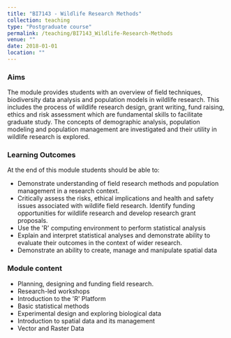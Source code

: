 ```yaml
---
title: "BI7143 - Wildlife Research Methods"
collection: teaching
type: "Postgraduate course"
permalink: /teaching/BI7143_Wildlife-Research-Methods
venue: ""
date: 2018-01-01
location: ""
---
```


### Aims

The module provides students with an overview of field techniques, biodiversity data analysis and population models in wildlife research. This includes the process of wildlife research design, grant writing, fund raising, ethics and risk assessment which are fundamental skills to facilitate graduate study. The concepts of demographic analysis, population modeling and population management are investigated and their utility in wildlife research is explored. 

### Learning Outcomes

At the end of this module students should be able to:  

* Demonstrate understanding of field research methods and population management in a research context.
* Critically assess the risks, ethical implications and health and safety issues associated with wildlife field research. Identify funding opportunities for wildlife research and develop research grant proposals.
* Use the 'R' computing environment to perform statistical analysis
* Explain and interpret statistical analyses and demonstrate ability to evaluate their outcomes in the context of wider research. 
* Demonstrate an ability to create, manage and manipulate spatial data



### Module content


* Planning, designing and funding field research.
* Research-led workshops
* Introduction to the 'R' Platform
* Basic statistical methods
* Experimental design and exploring biological data
* Introduction to spatial data and its management
* Vector and Raster Data



